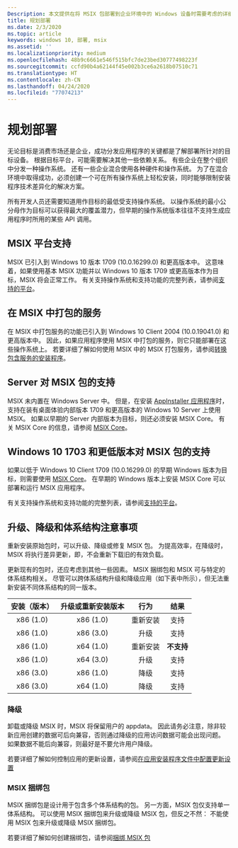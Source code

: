 ```yaml
---
Description: 本文提供在将 MSIX 包部署到企业环境中的 Windows 设备时需要考虑的详细信息。  本文的目标读者是企业和 IT 专业人员。
title: 规划部署
ms.date: 2/3/2020
ms.topic: article
keywords: windows 10, 部署, msix
ms.assetid: ''
ms.localizationpriority: medium
ms.openlocfilehash: 48b9c6661e546f515bfc7de23bed30777498223f
ms.sourcegitcommit: ccfd90b4a62144f45e002b3ce6a2618b07510c71
ms.translationtype: HT
ms.contentlocale: zh-CN
ms.lasthandoff: 04/24/2020
ms.locfileid: "77074213"
---
```

# <a name="plan-for-your-deployment"></a>规划部署

无论目标是消费市场还是企业，成功分发应用程序的关键都是了解部署所针对的目标设备。 根据目标平台，可能需要解决其他一些依赖关系。 有些企业在整个组织中分发一种操作系统。 还有一些企业混合使用各种硬件和操作系统。 为了在混合环境中取得成功，必须创建一个可在所有操作系统上轻松安装，同时能够限制安装程序技术差异化的解决方案。 

所有开发人员还需要知道用作目标的最低受支持操作系统。  以操作系统的最小公分母作为目标可以获得最大的覆盖潜力，但早期的操作系统版本往往不支持生成应用程序时所用的某些 API 调用。

## <a name="msix-platform-support"></a>MSIX 平台支持
MSIX 已引入到 Windows 10 版本 1709 (10.0.16299.0) 和更高版本中。  这意味着，如果使用基本 MSIX 功能并以 Windows 10 版本 1709 或更高版本作为目标，MSIX 将会正常工作。  有关支持操作系统和支持功能的完整列表，请参阅[支持的平台](../supported-platforms.md)。

## <a name="services-packaged-in-msix"></a>在 MSIX 中打包的服务
在 MSIX 中打包服务的功能已引入到 Windows 10 Client 2004 (10.0.19041.0) 和更高版本中。 因此，如果应用程序使用 MSIX 中打包的服务，则它只能部署在这些操作系统上。 若要详细了解如何使用 MSIX 中的 MSIX 打包服务，请参阅[转换包含服务的安装程序](https://docs.microsoft.com/windows/msix/packaging-tool/convert-an-installer-with-services)。

## <a name="server-support-for-msix-packages"></a>Server 对 MSIX 包的支持
MSIX 未内置在 Windows Server 中。  但是，在安装 [AppInstaller 应用程序](https://www.microsoft.com/p/app-installer/9nblggh4nns1)时，支持在装有桌面体验内部版本 1709 和更高版本的 Windows 10 Server 上使用 MSIX。  如果以早期的 Server 内部版本为目标，则还必须安装 MSIX Core。  有关 MSIX Core 的信息，请参阅 [MSIX Core](../msix-core/msixcore.md)。

## <a name="windows-10-1703-and-earlier-support-for-msix-packages"></a>Windows 10 1703 和更低版本对 MSIX 包的支持
如果以低于 Windows 10 Client 1709 (10.0.16299.0) 的早期 Windows 版本为目标，则需要使用 [MSIX Core](https://docs.microsoft.com/windows/msix/msix-core/msixcore)。 在早期的 Windows 版本上安装 MSIX Core 可以部署和运行 MSIX 应用程序。 

有关支持操作系统和支持功能的完整列表，请参阅[支持的平台](../supported-platforms.md)。 

## <a name="upgrade-downgrade-and-architecture-considerations"></a>升级、降级和体系结构注意事项
重新安装原始包时，可以升级、降级或修复 MSIX 包。  为提高效率，在降级时，MSIX 将执行差异更新，即，不会重新下载旧的有效负载。

更新现有的包时，还应考虑到其他一些因素。  MSIX 捆绑包和 MSIX 可与特定的体系结构相关。  尽管可以跨体系结构升级和降级应用（如下表中所示），但无法重新安装不同体系结构的同一版本。  

|安装（版本） |  升级或重新安装版本  | 行为 |    结果|
| :---------------: | :-----------------------: | :----------------------:|    :----------------------:|  
| x86 (1.0)   |      x86 (1.0)              | 重新安装 | 支持
| x86 (1.0)   |      x86 (3.0)              | 升级 | 支持
| x86 (1.0)  |      x64 (1.0)              |  重新安装 |<b>不支持</b>
| x86 (1.0)  |      x64 (3.0)              |  升级 | 支持
| x86 (3.0)   |      x86 (1.0)              | 降级 | 支持
| x86 (3.0)  |      x64 (1.0)              |  降级 | 支持

### <a name="downgrade"></a>降级
卸载或降级 MSIX 时，MSIX 将保留用户的 appdata。  因此请务必注意，除非较新应用创建的数据可后向兼容，否则通过降级的应用访问数据可能会出现问题。  如果数据不能后向兼容，则最好是不要允许用户降级。

若要详细了解如何控制应用的更新设置，请参阅[在应用安装程序文件中配置更新设置](https://docs.microsoft.com/windows/msix/packaging-tool/convert-an-installer-with-services)

### <a name="msix-bundles"></a>MSIX 捆绑包
MSIX 捆绑包是设计用于包含多个体系结构的包。  另一方面，MSIX 包仅支持单一体系结构。  可以使用 MSIX 捆绑包来升级或降级 MSIX 包，但反之不然：  不能使用 MSIX 包来升级或降级 MSIX 捆绑包。 

若要详细了解如何创建捆绑包，请参阅[捆绑 MSIX 包](https://docs.microsoft.com/windows/msix/packaging-tool/bundle-msix-packages)
